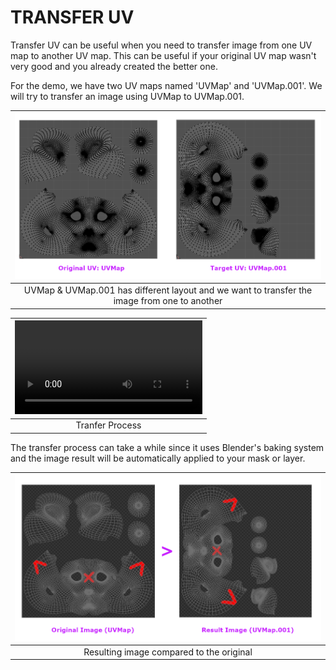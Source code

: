 # TRANSFER UV

Transfer UV can be useful when you need to transfer image from one UV map to another UV map. This can be useful if your original UV map wasn't very good and you already created the better one. 

For the demo, we have two UV maps named 'UVMap' and 'UVMap.001'. We will try to transfer an image using UVMap to UVMap.001.

|![uv 1](./source/09.bake-uv.01.png)|
|:--:|
|UVMap & UVMap.001 has different layout and we want to transfer the image from one to another| {align=center}


|![type:video](./source/09.bake-uv.03.mp4)|
|:--:|
|Tranfer Process| {align=center}


The transfer process can take a while since it uses Blender's baking system and the image result will be automatically applied to your mask or layer.

|![result uv](./source/09.bake-uv.02.png)|
|:--:|
|Resulting image compared to the original| {align=center}

